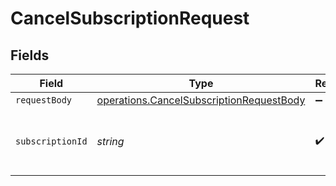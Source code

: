 # CancelSubscriptionRequest


## Fields

| Field                                                                                                | Type                                                                                                 | Required                                                                                             | Description                                                                                          | Example                                                                                              |
| ---------------------------------------------------------------------------------------------------- | ---------------------------------------------------------------------------------------------------- | ---------------------------------------------------------------------------------------------------- | ---------------------------------------------------------------------------------------------------- | ---------------------------------------------------------------------------------------------------- |
| `requestBody`                                                                                        | [operations.CancelSubscriptionRequestBody](../../models/operations/cancelsubscriptionrequestbody.md) | :heavy_minus_sign:                                                                                   | N/A                                                                                                  |                                                                                                      |
| `subscriptionId`                                                                                     | *string*                                                                                             | :heavy_check_mark:                                                                                   | Paddle ID of the subscription entity to work with.                                                   | sub_01gvne45dvdhg5gdxrz6hh511r                                                                       |